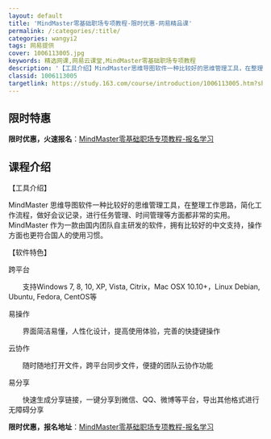 ```yaml
---
layout: default
title: 'MindMaster零基础职场专项教程-限时优惠-网易精品课'
permalink: /:categories/:title/
categories: wangyi2
tags: 网易提供
cover: 1006113005.jpg
keywords: 精选网课,网易云课堂,MindMaster零基础职场专项教程
description: '【工具介绍】MindMaster思维导图软件一种比较好的思维管理工具，在整理工作思路，简化工作流程，做好会议记录，进行任'
classid: 1006113005
targetlink: https://study.163.com/course/introduction/1006113005.htm?share=1&shareId=1025206652&utm_campaign=share&utm_medium=iphoneShare&utm_source=&utm_u=1025206652
---
```


## 限时特惠

**限时优惠，火速报名**：[MindMaster零基础职场专项教程-报名学习](https://study.163.com/course/introduction/1006113005.htm?share=1&shareId=1025206652&utm_campaign=share&utm_medium=iphoneShare&utm_source=&utm_u=1025206652)

## 课程介绍

【工具介绍】

MindMaster   思维导图软件一种比较好的思维管理工具，在整理工作思路，简化工作流程，做好会议记录，进行任务管理、时间管理等方面都非常的实用。  MindMaster   作为一款由国内团队自主研发的软件，拥有比较好的中文支持，操作方面也更符合国人的使用习惯。

【软件特色】

跨平台

　　支持Windows 7, 8, 10, XP, Vista, Citrix，Mac OSX 10.10+，Linux Debian, Ubuntu, Fedora, CentOS等

易操作

　　界面简洁易懂，人性化设计，提高使用体验，完善的快捷键操作

云协作

　　随时随地打开文件，跨平台同步文件，便捷的团队云协作功能

易分享

　　快速生成分享链接，一键分享到微信、QQ、微博等平台，导出其他格式进行无障碍分享

**限时优惠，报名地址**：[MindMaster零基础职场专项教程-报名学习](https://study.163.com/course/introduction/1006113005.htm?share=1&shareId=1025206652&utm_campaign=share&utm_medium=iphoneShare&utm_source=&utm_u=1025206652)

